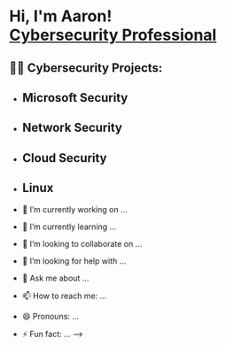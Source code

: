 <h1>Hi, I'm Aaron! <br/><a href="https://github.com/athompson733" <a href="https://www.linkedin.com/in/aaronthompsonart/">Cybersecurity Professional</a>

<h2>👨‍💻 Cybersecurity Projects:</h2>

- <b>Microsoft Security</b>
  -
- <b>Network Security</b>
  -
- <b>Cloud Security</b>
  -
- <b>Linux</b>
  - 


- 🔭 I’m currently working on ...
- 🌱 I’m currently learning ...
- 👯 I’m looking to collaborate on ...
- 🤔 I’m looking for help with ...
- 💬 Ask me about ...
- 📫 How to reach me: ...
- 😄 Pronouns: ...
- ⚡ Fun fact: ...
-->
